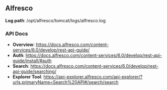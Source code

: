 ## Alfresco

**Log path**: /opt/alfresco/tomcat/logs/alfresco.log

### API Docs

- **Overview**: https://docs.alfresco.com/content-services/6.0/develop/rest-api-guide/
- **Auth**: https://docs.alfresco.com/content-services/6.0/develop/rest-api-guide/install/#auth
- **Search**: https://docs.alfresco.com/content-services/6.0/develop/rest-api-guide/searching/
- **Explorer Tool**: https://api-explorer.alfresco.com/api-explorer/?urls.primaryName=Search%20API#/search/search
